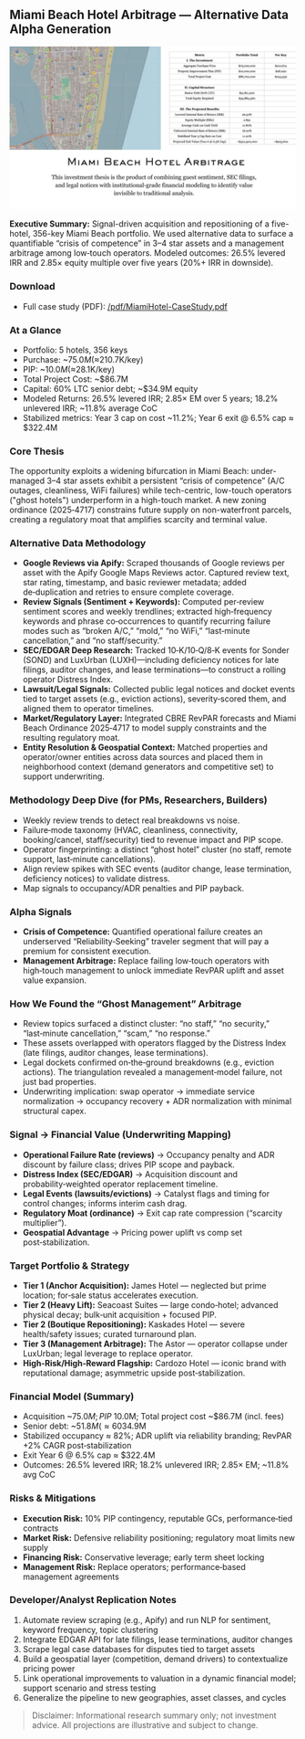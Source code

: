 ## Miami Beach Hotel Arbitrage — Alternative Data Alpha Generation

<img src="images/miami-beach-hotel1.jpg?raw=true" alt="Placeholder: alternative data research visualization"/>

**Executive Summary:** Signal-driven acquisition and repositioning of a five-hotel, 356-key Miami Beach portfolio. We used alternative data to surface a quantifiable “crisis of competence” in 3–4 star assets and a management arbitrage among low‑touch operators. Modeled outcomes: 26.5% levered IRR and 2.85× equity multiple over five years (20%+ IRR in downside).

### Download

- Full case study (PDF): [/pdf/MiamiHotel-CaseStudy.pdf](/pdf/MiamiHotel-CaseStudy.pdf)

### At a Glance

- Portfolio: 5 hotels, 356 keys
- Purchase: ~$75.0M (≈$210.7K/key)
- PIP: ~$10.0M (≈$28.1K/key)
- Total Project Cost: ~$86.7M
- Capital: 60% LTC senior debt; ~$34.9M equity
- Modeled Returns: 26.5% levered IRR; 2.85× EM over 5 years; 18.2% unlevered IRR; ~11.8% average CoC
- Stabilized metrics: Year 3 cap on cost ~11.2%; Year 6 exit @ 6.5% cap ≈ $322.4M

### Core Thesis

The opportunity exploits a widening bifurcation in Miami Beach: under-managed 3–4 star assets exhibit a persistent “crisis of competence” (A/C outages, cleanliness, WiFi failures) while tech-centric, low-touch operators ("ghost hotels") underperform in a high-touch market. A new zoning ordinance (2025‑4717) constrains future supply on non-waterfront parcels, creating a regulatory moat that amplifies scarcity and terminal value.

### Alternative Data Methodology

- **Google Reviews via Apify:** Scraped thousands of Google reviews per asset with the Apify Google Maps Reviews actor. Captured review text, star rating, timestamp, and basic reviewer metadata; added de‑duplication and retries to ensure complete coverage.
- **Review Signals (Sentiment + Keywords):** Computed per‑review sentiment scores and weekly trendlines; extracted high‑frequency keywords and phrase co‑occurrences to quantify recurring failure modes such as “broken A/C,” “mold,” “no WiFi,” “last‑minute cancellation,” and “no staff/security.”
- **SEC/EDGAR Deep Research:** Tracked 10‑K/10‑Q/8‑K events for Sonder (SOND) and LuxUrban (LUXH)—including deficiency notices for late filings, auditor changes, and lease terminations—to construct a rolling operator Distress Index.
- **Lawsuit/Legal Signals:** Collected public legal notices and docket events tied to target assets (e.g., eviction actions), severity‑scored them, and aligned them to operator timelines.
- **Market/Regulatory Layer:** Integrated CBRE RevPAR forecasts and Miami Beach Ordinance 2025‑4717 to model supply constraints and the resulting regulatory moat.
- **Entity Resolution & Geospatial Context:** Matched properties and operator/owner entities across data sources and placed them in neighborhood context (demand generators and competitive set) to support underwriting.

### Methodology Deep Dive (for PMs, Researchers, Builders)

- Weekly review trends to detect real breakdowns vs noise.
- Failure‑mode taxonomy (HVAC, cleanliness, connectivity, booking/cancel, staff/security) tied to revenue impact and PIP scope.
- Operator fingerprinting: a distinct “ghost hotel” cluster (no staff, remote support, last‑minute cancellations).
- Align review spikes with SEC events (auditor change, lease termination, deficiency notices) to validate distress.
- Map signals to occupancy/ADR penalties and PIP payback.

### Alpha Signals

- **Crisis of Competence:** Quantified operational failure creates an underserved “Reliability‑Seeking” traveler segment that will pay a premium for consistent execution.
- **Management Arbitrage:** Replace failing low‑touch operators with high‑touch management to unlock immediate RevPAR uplift and asset value expansion.

### How We Found the “Ghost Management” Arbitrage

- Review topics surfaced a distinct cluster: “no staff,” “no security,” “last‑minute cancellation,” “scam,” “no response.”
- These assets overlapped with operators flagged by the Distress Index (late filings, auditor changes, lease terminations).
- Legal dockets confirmed on‑the‑ground breakdowns (e.g., eviction actions). The triangulation revealed a management‑model failure, not just bad properties.
- Underwriting implication: swap operator → immediate service normalization → occupancy recovery + ADR normalization with minimal structural capex.

### Signal → Financial Value (Underwriting Mapping)

- **Operational Failure Rate (reviews)** → Occupancy penalty and ADR discount by failure class; drives PIP scope and payback.
- **Distress Index (SEC/EDGAR)** → Acquisition discount and probability‑weighted operator replacement timeline.
- **Legal Events (lawsuits/evictions)** → Catalyst flags and timing for control changes; informs interim cash drag.
- **Regulatory Moat (ordinance)** → Exit cap rate compression (“scarcity multiplier”).
- **Geospatial Advantage** → Pricing power uplift vs comp set post‑stabilization.

### Target Portfolio & Strategy

- **Tier 1 (Anchor Acquisition):** James Hotel — neglected but prime location; for‑sale status accelerates execution.
- **Tier 2 (Heavy Lift):** Seacoast Suites — large condo‑hotel; advanced physical decay; bulk‑unit acquisition + focused PIP.
- **Tier 2 (Boutique Repositioning):** Kaskades Hotel — severe health/safety issues; curated turnaround plan.
- **Tier 3 (Management Arbitrage):** The Astor — operator collapse under LuxUrban; legal leverage to replace operator.
- **High‑Risk/High‑Reward Flagship:** Cardozo Hotel — iconic brand with reputational damage; asymmetric upside post‑stabilization.

### Financial Model (Summary)

- Acquisition ~$75.0M; PIP ~$10.0M; Total project cost ~$86.7M (incl. fees)
- Senior debt: ~$51.8M (≈60% LTC); Equity: ~$34.9M
- Stabilized occupancy ≈ 82%; ADR uplift via reliability branding; RevPAR +2% CAGR post‑stabilization
- Exit Year 6 @ 6.5% cap ≈ $322.4M
- Outcomes: 26.5% levered IRR; 18.2% unlevered IRR; 2.85× EM; ~11.8% avg CoC

### Risks & Mitigations

- **Execution Risk:** 10% PIP contingency, reputable GCs, performance‑tied contracts
- **Market Risk:** Defensive reliability positioning; regulatory moat limits new supply
- **Financing Risk:** Conservative leverage; early term sheet locking
- **Management Risk:** Replace operators; performance‑based management agreements

### Developer/Analyst Replication Notes

1. Automate review scraping (e.g., Apify) and run NLP for sentiment, keyword frequency, topic clustering
2. Integrate EDGAR API for late filings, lease terminations, auditor changes
3. Scrape legal case databases for disputes tied to target assets
4. Build a geospatial layer (competition, demand drivers) to contextualize pricing power
5. Link operational improvements to valuation in a dynamic financial model; support scenario and stress testing
6. Generalize the pipeline to new geographies, asset classes, and cycles



> Disclaimer: Informational research summary only; not investment advice. All projections are illustrative and subject to change.


